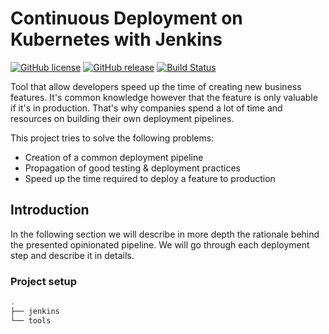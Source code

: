 # Continuous Deployment on Kubernetes with Jenkins

[![GitHub license](https://img.shields.io/badge/license-CC0-blue.svg)](https://raw.githubusercontent.com/wesley-ramos/continuous-deployment-on-kubernetes-with-jenkins/master/LICENSE)
[![GitHub release](https://img.shields.io/github/release/wesley-ramos/continuous-deployment-on-kubernetes-with-jenkins.svg)](https://github.com/wesley-ramos/continuous-deployment-on-kubernetes-with-jenkins/releases/latest)
[![Build Status](https://travis-ci.org/wesley-ramos/continuous-deployment-on-kubernetes-with-jenkins.svg?branch=master)](https://travis-ci.org/wesley-ramos/continuous-deployment-on-kubernetes-with-jenkins)


Tool that allow developers speed up the
time of creating new business features. It's common knowledge however that the
 feature is only valuable if it's in production. That's why companies
 spend a lot of time and resources on building their own deployment pipelines.

This project tries to solve the following problems:

- Creation of a common deployment pipeline
- Propagation of good testing & deployment practices
- Speed up the time required to deploy a feature to production

## Introduction

In the following section we will describe in more depth the rationale
behind the presented opinionated pipeline. We will go through each deployment
step and describe it in details.

### Project setup

```bash
.
├── jenkins
└── tools
```


